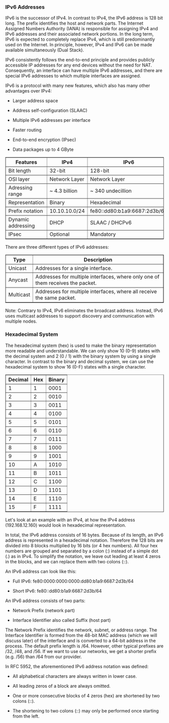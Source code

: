 <h3>IPv6 Addresses</h3>

IPv6 is the successor of IPv4. In contrast to IPv4, the IPv6 address is 128 bit long. The prefix identifies the host and network parts. The Internet Assigned Numbers Authority (IANA) is responsible for assigning IPv4 and IPv6 addresses and their associated network portions. In the long term, IPv6 is expected to completely replace IPv4, which is still predominantly used on the Internet. In principle, however, IPv4 and IPv6 can be made available simultaneously (Dual Stack).

IPv6 consistently follows the end-to-end principle and provides publicly accessible IP addresses for any end devices without the need for NAT. Consequently, an interface can have multiple IPv6 addresses, and there are special IPv6 addresses to which multiple interfaces are assigned.

IPv6 is a protocol with many new features, which also has many other advantages over IPv4:

- Larger address space

- Address self-configuration (SLAAC)

- Multiple IPv6 addresses per interface

- Faster routing

- End-to-end encryption (IPsec)

- Data packages up to 4 GByte

<table border="1" cellspacing="0" cellpadding="6">
  <thead>
    <tr>
      <th>Features</th>
      <th>IPv4</th>
      <th>IPv6</th>
    </tr>
  </thead>
  <tbody>
    <tr>
      <td>Bit length</td>
      <td>32-bit</td>
      <td>128-bit</td>
    </tr>
    <tr>
      <td>OSI layer</td>
      <td>Network Layer</td>
      <td>Network Layer</td>
    </tr>
    <tr>
      <td>Adressing range</td>
      <td>~ 4.3 billion</td>
      <td>~ 340 undecillion</td>
    </tr>
    <tr>
      <td>Representation</td>
      <td>Binary</td>
      <td>Hexadecimal</td>
    </tr>
    <tr>
      <td>Prefix notation</td>
      <td>10.10.10.0/24</td>
      <td>fe80::dd80:b1a9:6687:2d3b/64</td>
    </tr>
    <tr>
      <td>Dynamic addressing</td>
      <td>DHCP</td>
      <td>SLAAC / DHCPv6</td>
    </tr>
    <tr>
      <td>IPsec</td>
      <td>Optional</td>
      <td>Mandatory</td>
    </tr>
  </tbody>
</table>

There are three different types of IPv6 addresses:

<table border="1" cellspacing="0" cellpadding="6">
  <thead>
    <tr>
      <th>Type</th>
      <th>Description</th>
    </tr>
  </thead>
  <tbody>
    <tr>
      <td>Unicast</td>
      <td>Addresses for a single interface.</td>
    </tr>
    <tr>
      <td>Anycast</td>
      <td>Addresses for multiple interfaces, where only one of them receives the packet.</td>
    </tr>
    <tr>
      <td>Multicast</td>
      <td>Addresses for multiple interfaces, where all receive the same packet.</td>
    </tr>
  </tbody>
</table>

Note: Contrary to IPv4, IPv6 eliminates the broadcast address. Instead, IPv6 uses multicast addresses to support discovery and communication with multiple nodes.

<h3>Hexadecimal System</h3>

The hexadecimal system (hex) is used to make the binary representation more readable and understandable. We can only show 10 (0-9) states with the decimal system and 2 (0 / 1) with the binary system by using a single character. In contrast to the binary and decimal system, we can use the hexadecimal system to show 16 (0-F) states with a single character.

<table border="1" cellspacing="0" cellpadding="6">
  <thead>
    <tr>
      <th>Decimal</th>
      <th>Hex</th>
      <th>Binary</th>
    </tr>
  </thead>
  <tbody>
    <tr><td>1</td><td>1</td><td>0001</td></tr>
    <tr><td>2</td><td>2</td><td>0010</td></tr>
    <tr><td>3</td><td>3</td><td>0011</td></tr>
    <tr><td>4</td><td>4</td><td>0100</td></tr>
    <tr><td>5</td><td>5</td><td>0101</td></tr>
    <tr><td>6</td><td>6</td><td>0110</td></tr>
    <tr><td>7</td><td>7</td><td>0111</td></tr>
    <tr><td>8</td><td>8</td><td>1000</td></tr>
    <tr><td>9</td><td>9</td><td>1001</td></tr>
    <tr><td>10</td><td>A</td><td>1010</td></tr>
    <tr><td>11</td><td>B</td><td>1011</td></tr>
    <tr><td>12</td><td>C</td><td>1100</td></tr>
    <tr><td>13</td><td>D</td><td>1101</td></tr>
    <tr><td>14</td><td>E</td><td>1110</td></tr>
    <tr><td>15</td><td>F</td><td>1111</td></tr>
  </tbody>
</table>

Let's look at an example with an IPv4, at how the IPv4 address (192.168.12.160) would look in hexadecimal representation.

In total, the IPv6 address consists of 16 bytes. Because of its length, an IPv6 address is represented in a hexadecimal notation. Therefore the 128 bits are divided into 8 blocks multiplied by 16 bits (or 4 hex numbers). All four hex numbers are grouped and separated by a colon (:) instead of a simple dot (.) as in IPv4. To simplify the notation, we leave out leading at least 4 zeros in the blocks, and we can replace them with two colons (::).

An IPv6 address can look like this:

- Full IPv6: fe80:0000:0000:0000:dd80:b1a9:6687:2d3b/64

- Short IPv6: fe80::dd80:b1a9:6687:2d3b/64

An IPv6 address consists of two parts:

- Network Prefix (network part)

- Interface Identifier also called Suffix (host part)

The Network Prefix identifies the network, subnet, or address range. The Interface Identifier is formed from the 48-bit MAC address (which we will discuss later) of the interface and is converted to a 64-bit address in the process. The default prefix length is /64. However, other typical prefixes are /32, /48, and /56. If we want to use our networks, we get a shorter prefix (e.g. /56) than /64 from our provider.

In RFC 5952, the aforementioned IPv6 address notation was defined:

- All alphabetical characters are always written in lower case.

- All leading zeros of a block are always omitted.

- One or more consecutive blocks of 4 zeros (hex) are shortened by two colons (::).

- The shortening to two colons (::) may only be performed once starting from the left.
